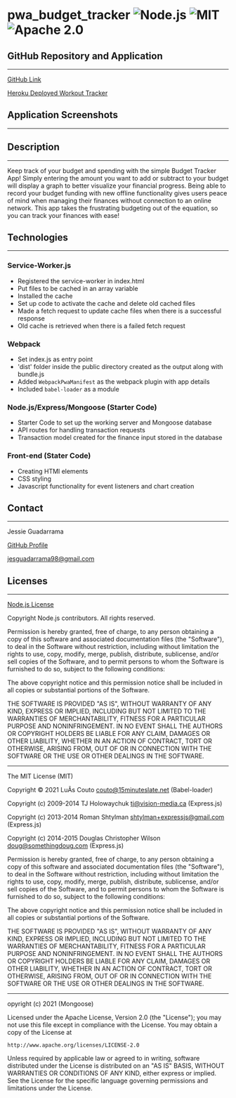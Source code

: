 # pwa_budget_tracker ![Node.js](https://img.shields.io/badge/License-Node.js-blue.svg) ![MIT](https://img.shields.io/badge/License-MIT-red.svg) ![Apache 2.0](https://img.shields.io/badge/License-Apache_2.0-green.svg)

## GitHub Repository and Application

---

[GitHub Link](https://github.com/JG-77/pwa_budget_tracker.git)

[Heroku Deployed Workout Tracker]()

## Application Screenshots

---

## Description

---

Keep track of your budget and spending with the simple Budget Tracker App! Simply entering the amount you want to add or subtract to your budget will display a graph to better visualize your financial progress. Being able to record your budget funding with new offline functionality gives users peace of mind when managing their finances without connection to an online network. This app takes the frustrating budgeting out of the equation, so you can track your finances with ease!

## Technologies

---

### Service-Worker.js

- Registered the service-worker in index.html
- Put files to be cached in an array variable
- Installed the cache
- Set up code to activate the cache and delete old cached files
- Made a fetch request to update cache files when there is a successful response
- Old cache is retrieved when there is a failed fetch request

### Webpack

- Set index.js as entry point
- 'dist' folder inside the public directory created as the output along with bundle.js
- Added `WebpackPwaManifest` as the webpack plugin with app details
- Included `babel-loader` as a module

### Node.js/Express/Mongoose (Starter Code)

- Starter Code to set up the working server and Mongoose database
- API routes for handling transaction requests
- Transaction model created for the finance input stored in the database

### Front-end (Stater Code)

- Creating HTMl elements
- CSS styling
- Javascript functionality for event listeners and chart creation

## Contact

---

Jessie Guadarrama

[GitHub Profile](https://github.com/JG-77)

<jesguadarrama98@gmail.com>

## Licenses

---

[Node.js License](https://raw.githubusercontent.com/nodejs/node/master/LICENSE)

Copyright Node.js contributors. All rights reserved.

Permission is hereby granted, free of charge, to any person obtaining a copy
of this software and associated documentation files (the "Software"), to
deal in the Software without restriction, including without limitation the
rights to use, copy, modify, merge, publish, distribute, sublicense, and/or
sell copies of the Software, and to permit persons to whom the Software is
furnished to do so, subject to the following conditions:

The above copyright notice and this permission notice shall be included in
all copies or substantial portions of the Software.

THE SOFTWARE IS PROVIDED "AS IS", WITHOUT WARRANTY OF ANY KIND, EXPRESS OR
IMPLIED, INCLUDING BUT NOT LIMITED TO THE WARRANTIES OF MERCHANTABILITY,
FITNESS FOR A PARTICULAR PURPOSE AND NONINFRINGEMENT. IN NO EVENT SHALL THE
AUTHORS OR COPYRIGHT HOLDERS BE LIABLE FOR ANY CLAIM, DAMAGES OR OTHER
LIABILITY, WHETHER IN AN ACTION OF CONTRACT, TORT OR OTHERWISE, ARISING
FROM, OUT OF OR IN CONNECTION WITH THE SOFTWARE OR THE USE OR OTHER DEALINGS
IN THE SOFTWARE.

---

The MIT License (MIT)

Copyright © 2021 LuÃ­s Couto <couto@15minuteslate.net> (Babel-loader)

Copyright (c) 2009-2014 TJ Holowaychuk <tj@vision-media.ca> (Express.js)

Copyright (c) 2013-2014 Roman Shtylman <shtylman+expressjs@gmail.com> (Express.js)

Copyright (c) 2014-2015 Douglas Christopher Wilson <doug@somethingdoug.com> (Express.js)

Permission is hereby granted, free of charge, to any person obtaining a copy
of this software and associated documentation files (the "Software"), to deal
in the Software without restriction, including without limitation the rights
to use, copy, modify, merge, publish, distribute, sublicense, and/or sell
copies of the Software, and to permit persons to whom the Software is
furnished to do so, subject to the following conditions:

The above copyright notice and this permission notice shall be included in
all copies or substantial portions of the Software.

THE SOFTWARE IS PROVIDED "AS IS", WITHOUT WARRANTY OF ANY KIND, EXPRESS OR
IMPLIED, INCLUDING BUT NOT LIMITED TO THE WARRANTIES OF MERCHANTABILITY,
FITNESS FOR A PARTICULAR PURPOSE AND NONINFRINGEMENT. IN NO EVENT SHALL THE
AUTHORS OR COPYRIGHT HOLDERS BE LIABLE FOR ANY CLAIM, DAMAGES OR OTHER
LIABILITY, WHETHER IN AN ACTION OF CONTRACT, TORT OR OTHERWISE, ARISING FROM,
OUT OF OR IN CONNECTION WITH THE SOFTWARE OR THE USE OR OTHER DEALINGS IN
THE SOFTWARE.

---

opyright (c) 2021 (Mongoose)

Licensed under the Apache License, Version 2.0 (the "License");
you may not use this file except in compliance with the License.
You may obtain a copy of the License at

    http://www.apache.org/licenses/LICENSE-2.0

Unless required by applicable law or agreed to in writing, software
distributed under the License is distributed on an "AS IS" BASIS,
WITHOUT WARRANTIES OR CONDITIONS OF ANY KIND, either express or implied.
See the License for the specific language governing permissions and
limitations under the License.
